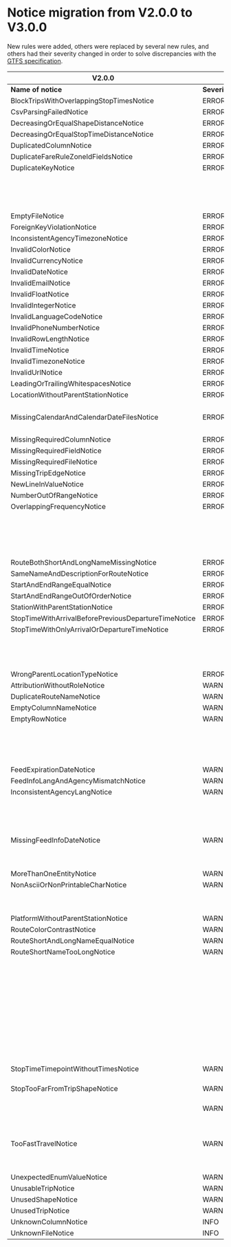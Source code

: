 # Notice migration from V2.0.0 to V3.0.0

New rules were added, others were replaced by several new rules, and others had their severity changed in order to solve discrepancies with the [GTFS specification](https://github.com/google/transit/blob/master/gtfs/spec/en/reference.md).

| V2.0.0                                               |          | V3.0.0                                                                                                                                                                           |          | Comments                                                                                                                                                         |
| ---------------------------------------------------- | -------- | -------------------------------------------------------------------------------------------------------------------------------------------------------------------------------- | -------- | ---------------------------------------------------------------------------------------------------------------------------------------------------------------- |
| **Name of notice**                                   |**Severity**| **Name of notice**                                                                                                                                                               |**Severity**|
| BlockTripsWithOverlappingStopTimesNotice             | ERROR    | [BlockTripsWithOverlappingStopTimesNotice](https://github.com/MobilityData/gtfs-validator/blob/master/RULES.md#BlockTripsWithOverlappingStopTimesNotice)                         | ERROR    |                                                                                                                                                                  |
| CsvParsingFailedNotice                               | ERROR    | [CsvParsingFailedNotice](https://github.com/MobilityData/gtfs-validator/blob/master/RULES.md#csvparsingfailednotice)                                                             | ERROR    |                                                                                                                                                                  |
| DecreasingOrEqualShapeDistanceNotice                 | ERROR    | [DecreasingOrEqualShapeDistanceNotice](https://github.com/MobilityData/gtfs-validator/blob/master/RULES.md#decreasingorequalshapedistancenotice)                                 | ERROR    |                                                                                                                                                                  |
| DecreasingOrEqualStopTimeDistanceNotice              | ERROR    | [DecreasingOrEqualStopTimeDistanceNotice](https://github.com/MobilityData/gtfs-validator/blob/master/RULES.md#decreasingorequalstoptimedistancenotice)                           | ERROR    |                                                                                                                                                                  |
| DuplicatedColumnNotice                               | ERROR    | [DuplicatedColumnNotice](https://github.com/MobilityData/gtfs-validator/blob/master/RULES.md#duplicatedcolumnnotice)                                                             | ERROR    |                                                                                                                                                                  |
| DuplicateFareRuleZoneIdFieldsNotice                  | ERROR    | [DuplicateFareRuleZoneIdFieldsNotice](https://github.com/MobilityData/gtfs-validator/blob/master/RULES.md#duplicatefarerulezoneidfieldsnotice)                                   | ERROR    |                                                                                                                                                                  |
| DuplicateKeyNotice                                   | ERROR    | [DuplicateKeyNotice](https://github.com/MobilityData/gtfs-validator/blob/master/RULES.md#duplicatekeynotice)                                                                     | ERROR    |                                                                                                                                                                  |
|                                                      |          | [EmptyColumnNameNotice](https://github.com/MobilityData/gtfs-validator/blob/master/RULES.md#emptycolumnnamenotice)                                                               | ERROR    | This rule was previously a WARNING and it was upgraded to solve a discrepancy with the GTFS specification                                                        |
| EmptyFileNotice                                      | ERROR    | [EmptyFileNotice](https://github.com/MobilityData/gtfs-validator/blob/master/RULES.md#emptyfilenotice)                                                                           | ERROR    |                                                                                                                                                                  |
| ForeignKeyViolationNotice                            | ERROR    | [ForeignKeyViolationNotice](https://github.com/MobilityData/gtfs-validator/blob/master/RULES.md#foreignkeyviolationnotice)                                                       | ERROR    |                                                                                                                                                                  |
| InconsistentAgencyTimezoneNotice                     | ERROR    | [InconsistentAgencyTimezoneNotice](https://github.com/MobilityData/gtfs-validator/blob/master/RULES.md#inconsistentagencytimezonenotice)                                         | ERROR    |                                                                                                                                                                  |
| InvalidColorNotice                                   | ERROR    | [InvalidColorNotice](https://github.com/MobilityData/gtfs-validator/blob/master/RULES.md#invalidcolornotice)                                                                     | ERROR    |                                                                                                                                                                  |
| InvalidCurrencyNotice                                | ERROR    | [InvalidCurrencyNotice](https://github.com/MobilityData/gtfs-validator/blob/master/RULES.md#invalidcurrencynotice)                                                               | ERROR    |                                                                                                                                                                  |
| InvalidDateNotice                                    | ERROR    | [InvalidDateNotice](https://github.com/MobilityData/gtfs-validator/blob/master/RULES.md#invaliddatenotice)                                                                       | ERROR    |                                                                                                                                                                  |
| InvalidEmailNotice                                   | ERROR    | [InvalidEmailNotice](https://github.com/MobilityData/gtfs-validator/blob/master/RULES.md#invalidemailnotice)                                                                     | ERROR    |                                                                                                                                                                  |
| InvalidFloatNotice                                   | ERROR    | [InvalidFloatNotice](https://github.com/MobilityData/gtfs-validator/blob/master/RULES.md#invalidfloatnotice)                                                                     | ERROR    |                                                                                                                                                                  |
| InvalidIntegerNotice                                 | ERROR    | [InvalidIntegerNotice](https://github.com/MobilityData/gtfs-validator/blob/master/RULES.md#invalidintegernotice)                                                                 | ERROR    |                                                                                                                                                                  |
| InvalidLanguageCodeNotice                            | ERROR    | [InvalidLanguageCodeNotice](https://github.com/MobilityData/gtfs-validator/blob/master/RULES.md#invalidlanguagecodenotice)                                                       | ERROR    |                                                                                                                                                                  |
| InvalidPhoneNumberNotice                             | ERROR    | [InvalidPhoneNumberNotice](https://github.com/MobilityData/gtfs-validator/blob/master/RULES.md#invalidphonenumbernotice)                                                         | ERROR    |                                                                                                                                                                  |
| InvalidRowLengthNotice                               | ERROR    | [InvalidRowLengthNotice](https://github.com/MobilityData/gtfs-validator/blob/master/RULES.md#invalidrowlengthnotice)                                                             | ERROR    |                                                                                                                                                                  |
| InvalidTimeNotice                                    | ERROR    | [InvalidTimeNotice](https://github.com/MobilityData/gtfs-validator/blob/master/RULES.md#invalidtimenotice)                                                                       | ERROR    |                                                                                                                                                                  |
| InvalidTimezoneNotice                                | ERROR    | [InvalidTimezoneNotice](https://github.com/MobilityData/gtfs-validator/blob/master/RULES.md#invalidtimezonenotice)                                                               | ERROR    |                                                                                                                                                                  |
| InvalidUrlNotice                                     | ERROR    | [InvalidUrlNotice](https://github.com/MobilityData/gtfs-validator/blob/master/RULES.md#invalidurlnotice)                                                                         | ERROR    |                                                                                                                                                                  |
| LeadingOrTrailingWhitespacesNotice                   | ERROR    |                                                                                                                                                                                  |          |                                                                                                                                                                  |
| LocationWithoutParentStationNotice                   | ERROR    | [LocationWithoutParentStationNotice](https://github.com/MobilityData/gtfs-validator/blob/master/RULES.md#locationwithoutparentstationnotice)                                     | ERROR    |                                                                                                                                                                  |
|                                                      |          | [LocationWithUnexpectedStopTimeNotice](https://github.com/MobilityData/gtfs-validator/blob/master/RULES.md#locationwithunexpectedstoptimenotice)                                 | ERROR    | New rule                                                                                                                                                         |
| MissingCalendarAndCalendarDateFilesNotice            | ERROR    | [MissingCalendarAndCalendarDateFilesNotice](https://github.com/MobilityData/gtfs-validator/blob/master/RULES.md#missingcalendarandcalendardatefilesnotice)                       | ERROR    |                                                                                                                                                                  |
|                                                      |          | [MissinglevelIdNotice](https://github.com/MobilityData/gtfs-validator/blob/master/RULES.md#missinglevelidnotice)                                                                 | ERROR    | New rule                                                                                                                                                         |
| MissingRequiredColumnNotice                          | ERROR    | [MissingRequiredColumnNotice](https://github.com/MobilityData/gtfs-validator/blob/master/RULES.md#missingrequiredcolumnnotice)                                                   | ERROR    |                                                                                                                                                                  |
| MissingRequiredFieldNotice                           | ERROR    | [MissingRequiredFieldNotice](https://github.com/MobilityData/gtfs-validator/blob/master/RULES.md#missingrequiredfieldnotice)                                                     | ERROR    |                                                                                                                                                                  |
| MissingRequiredFileNotice                            | ERROR    | [MissingRequiredFileNotice](https://github.com/MobilityData/gtfs-validator/blob/master/RULES.md#missingrequiredfilenotice)                                                       | ERROR    |                                                                                                                                                                  |
| MissingTripEdgeNotice                                | ERROR    | [MissingTripEdgeNotice](https://github.com/MobilityData/gtfs-validator/blob/master/RULES.md#missingtripedgenotice)                                                               | ERROR    |                                                                                                                                                                  |
| NewLineInValueNotice                                 | ERROR    | [NewLineInValueNotice](https://github.com/MobilityData/gtfs-validator/blob/master/RULES.md#newlineinvaluenotice)                                                                 | ERROR    |                                                                                                                                                                  |
| NumberOutOfRangeNotice                               | ERROR    | [NumberOutOfRangeNotice](https://github.com/MobilityData/gtfs-validator/blob/master/RULES.md#numberoutofrangenotice)                                                             | ERROR    |                                                                                                                                                                  |
| OverlappingFrequencyNotice                           | ERROR    | [OverlappingFrequencyNotice](https://github.com/MobilityData/gtfs-validator/blob/master/RULES.md#overlappingfrequencynotice)                                                     | ERROR    |                                                                                                                                                                  |
|                                                      |          | [PathwayToPlatformWithBoardingAreasNotice](https://github.com/MobilityData/gtfs-validator/blob/master/RULES.md#pathwaytoplatformwithboardingareasnotice)                         | ERROR    | New rule                                                                                                                                                         |
|                                                      |          | [PathwayToWrongLocationTypeNotice](https://github.com/MobilityData/gtfs-validator/blob/master/RULES.md#pathwaytowronglocationtypenotice)                                         | ERROR    | New rule                                                                                                                                                         |
|                                                      |          | [PathwayUnreachableLocationNotice](https://github.com/MobilityData/gtfs-validator/blob/master/RULES.md#pathwayunreachablelocationnotice)                                         | ERROR      | New rule                                       
|                                                      |          | [PointNearOriginNotice](https://github.com/MobilityData/gtfs-validator/blob/master/RULES.md#PointNearOriginNotice)                                                               | ERROR    | New rule                                                                                                                                                         |
| RouteBothShortAndLongNameMissingNotice               | ERROR    | [RouteBothShortAndLongNameMissingNotice](https://github.com/MobilityData/gtfs-validator/blob/master/RULES.md#routebothshortandlongnamemissingnotice)                             | ERROR    |                                                                                                                                                                  |
| SameNameAndDescriptionForRouteNotice                 | ERROR    |                                                                                                                                                                                  |          |                                                                                                                                                                  |
| StartAndEndRangeEqualNotice                          | ERROR    | [StartAndEndRangeEqualNotice](https://github.com/MobilityData/gtfs-validator/blob/master/RULES.md#startandendrangeequalnotice)                                                   | ERROR    |                                                                                                                                                                  |
| StartAndEndRangeOutOfOrderNotice                     | ERROR    | [StartAndEndRangeOutOfOrderNotice](https://github.com/MobilityData/gtfs-validator/blob/master/RULES.md#startandendrangeoutofordernotice)                                         | ERROR    |                                                                                                                                                                  |
| StationWithParentStationNotice                       | ERROR    | [StationWithParentStationNotice](https://github.com/MobilityData/gtfs-validator/blob/master/RULES.md#stationwithparentstationnotice)                                             | ERROR    |                                                                                                                                                                  |
| StopTimeWithArrivalBeforePreviousDepartureTimeNotice | ERROR    | [StopTimeWithArrivalBeforePreviousDepartureTimeNotice](https://github.com/MobilityData/gtfs-validator/blob/master/RULES.md#stoptimewitharrivalbeforepreviousdeparturetimenotice) | ERROR    |                                                                                                                                                                  |
| StopTimeWithOnlyArrivalOrDepartureTimeNotice         | ERROR    | [StopTimeWithOnlyArrivalOrDepartureTimeNotice](https://github.com/MobilityData/gtfs-validator/blob/master/RULES.md#stoptimewithonlyarrivalordeparturetimenotice)                 | ERROR    |                                                                                                                                                                  |
|                                                      |          | [StopWithoutZoneIdNotice](https://github.com/MobilityData/gtfs-validator/blob/master/RULES.md#stopwithoutzoneidnotice)                                                           | ERROR    | New rule                                                                                                                                                         |
|                                                      |          | [TranslationForeignKeyViolationNotice](https://github.com/MobilityData/gtfs-validator/blob/master/RULES.md#translationforeignkeyviolationnotice)                                 | ERROR      | New rule                                           
|                                                      |          | [TranslationUnexpectedValueNotice](https://github.com/MobilityData/gtfs-validator/blob/master/RULES.md#translationunexpectedvaluenotice)                                         | ERROR    | New rule                                                                                                                                                         |
| WrongParentLocationTypeNotice                        | ERROR    | [WrongParentLocationTypeNotice](https://github.com/MobilityData/gtfs-validator/blob/master/RULES.md#wrongparentlocationtypenotice)                                               | ERROR    |                                                                                                                                                                  |
| AttributionWithoutRoleNotice                         | WARNING  | [AttributionWithoutRoleNotice](https://github.com/MobilityData/gtfs-validator/blob/master/RULES.md#attributionwithoutrolenotice)                                                 | WARNING  |                                                                                                                                                                  |
| DuplicateRouteNameNotice                             | WARNING  | [DuplicateRouteNameNotice](https://github.com/MobilityData/gtfs-validator/blob/master/RULES.md#duplicateroutenamenotice)                                                         | WARNING  |                                                                                                                                                                  |
| EmptyColumnNameNotice                                | WARNING  |                                                                                                                                                                                  |          |                                                                                                                                                                  |
| EmptyRowNotice                                       | WARNING  | [EmptyRowNotice](https://github.com/MobilityData/gtfs-validator/blob/master/RULES.md#emptyrownotice)                                                                             | WARNING  |                                                                                                                                                                  |
|                                                      |          | [FastTravelBetweenConsecutiveStopsNotice](https://github.com/MobilityData/gtfs-validator/blob/master/RULES.md#fasttravelbetweenconsecutivestopsnotice)                           | WARNING  | New rule (replacing [TooFastTravelNotice](https://github.com/MobilityData/gtfs-validator/blob/docs/v2.0.0/RULES.md#TooFastTravelNotice))                         |
|                                                      |          | [FastTravelBetweenFarStopsNotice](https://github.com/MobilityData/gtfs-validator/blob/master/RULES.md#fasttravelbetweenfarstopsnotice)                                           | WARNING  | New rule (replacing [TooFastTravelNotice](https://github.com/MobilityData/gtfs-validator/blob/docs/v2.0.0/RULES.md#TooFastTravelNotice))                         |
| FeedExpirationDateNotice                             | WARNING  | [FeedExpirationDateNotice](https://github.com/MobilityData/gtfs-validator/blob/master/RULES.md#feedexpirationdatenotice)                                                         | WARNING  |                                                                                                                                                                  |
| FeedInfoLangAndAgencyMismatchNotice                  | WARNING  | [FeedInfoLangAndAgencyMismatchNotice](https://github.com/MobilityData/gtfs-validator/blob/master/RULES.md#feedinfolangandagencylangmismatchnotice)                               | WARNING  |                                                                                                                                                                  |
| InconsistentAgencyLangNotice                         | WARNING  | [InconsistentAgencyLangNotice](https://github.com/MobilityData/gtfs-validator/blob/master/RULES.md#inconsistentagencylangnotice)                                                 | WARNING  |                                                                                                                                                                  |
|                                                      |          | [LeadingOrTrailingWhitespacesNotice](https://github.com/MobilityData/gtfs-validator/blob/master/RULES.md#leadingortrailingwhitespacesnotice)                                     | WARNING  | This rule was previously an ERROR and it was downgraded to solve a discrepancy with the GTFS specification                                                       |
| MissingFeedInfoDateNotice                            | WARNING  | [MissingFeedInfoDateNotice](https://github.com/MobilityData/gtfs-validator/blob/master/RULES.md#missingfeedinfodatenotice)                                                       | WARNING  |                                                                                                                                                                  |
|                                                      |          | [MissingTimepointColumnNotice](https://github.com/MobilityData/gtfs-validator/blob/master/RULES.md#morethanoneentitynotice)                                                      | WARNING  | New rule                                                                                                                                                         |
|                                                      |          | [MissingTimepointValueNotice](https://github.com/MobilityData/gtfs-validator/blob/master/RULES.md#morethanoneentitynotice)                                                       | WARNING  | New rule                                                                                                                                                         |
| MoreThanOneEntityNotice                              | WARNING  | [MoreThanOneEntityNotice](https://github.com/MobilityData/gtfs-validator/blob/master/RULES.md#morethanoneentitynotice)                                                           | WARNING  |                                                                                                                                                                  |
| NonAsciiOrNonPrintableCharNotice                     | WARNING  | [NonAsciiOrNonPrintableCharNotice](https://github.com/MobilityData/gtfs-validator/blob/master/RULES.md#nonasciiornonprintablecharnotice)                                         | WARNING  |                                                                                                                                                                  |                                                                                                                  |
|                                                      |          | [PathwayDanglingGenericNodeNotice](https://github.com/MobilityData/gtfs-validator/blob/master/RULES.md#pathwaydanglinggenericnodenotice)                                         | WARNING  | New rule                                                                                                                                                         |
|                                                      |          | [PathwayLoopNotice](https://github.com/MobilityData/gtfs-validator/blob/master/RULES.md#pathwayloopnotice)                                                                       | WARNING  | New rule                                                                                                                                                         |
| PlatformWithoutParentStationNotice                   | WARNING  | [PlatformWithoutParentStationNotice](https://github.com/MobilityData/gtfs-validator/blob/master/RULES.md#platformwithoutparentstationnotice)                                     | WARNING  |                                                                                                                                                                  |
| RouteColorContrastNotice                             | WARNING  | [RouteColorContrastNotice](https://github.com/MobilityData/gtfs-validator/blob/master/RULES.md#routecolorcontrastnotice)                                                         | WARNING  |                                                                                                                                                                  |
| RouteShortAndLongNameEqualNotice                     | WARNING  | [RouteShortAndLongNameEqualNotice](https://github.com/MobilityData/gtfs-validator/blob/master/RULES.md#routeshortandlongnameequalnotice)                                         | WARNING  |                                                                                                                                                                  |
| RouteShortNameTooLongNotice                          | WARNING  | [RouteShortNameTooLongNotice](https://github.com/MobilityData/gtfs-validator/blob/master/RULES.md#routeshortnametoolongnotice)                                                   | WARNING  |                                                                                                                                                                  |
|                                                      |          | [SameNameAndDescriptionForRouteNotice](https://github.com/MobilityData/gtfs-validator/blob/master/RULES.md#samenameanddescriptionforroutenotice)                                 | WARNING  | This rule was previously an ERROR and it was downgraded to solve a discrepancy with the GTFS specification                                                       |
|                                                      |          | [SameNameAndDescriptionForStopNotice](https://github.com/MobilityData/gtfs-validator/blob/master/RULES.md#samenameanddescriptionforstopnotice)                                   | WARNING  | New rule                                                                                                                                                         |
|                                                      |          | [SameRouteAndAgencyUrlNotice](https://github.com/MobilityData/gtfs-validator/blob/master/RULES.md#samerouteandagencyurlnotice)                                                   | WARNING  | New rule                                                                                                                                                         |
|                                                      |          | [SameStopAndAgencyUrlNotice](https://github.com/MobilityData/gtfs-validator/blob/master/RULES.md#samestopandagencyurlnotice)                                                     | WARNING  | New rule                                                                                                                                                         |
|                                                      |          | [SameStopAndRouteUrlNotice](https://github.com/MobilityData/gtfs-validator/blob/master/RULES.md#samestopandrouteurlnotice)                                                       | WARNING  | New rule                                                                                                                                                         |
|                                                      |          | [StopHasTooManyMatchesForShapeNotice](https://github.com/MobilityData/gtfs-validator/blob/master/RULES.md#stopsmatchshapeoutofordernotice)                                       | WARNING  | New rule (replacing [StopTooFarFromTripShapeNotice](https://github.com/MobilityData/gtfs-validator/blob/docs/v2.0.0/RULES.md#stoptoofarfromtripshapenotice))     |
| StopTimeTimepointWithoutTimesNotice                  | WARNING  | [StopTimeTimepointWithoutTimesNotice](https://github.com/MobilityData/gtfs-validator/blob/master/RULES.md#stoptimetimepointwithouttimesnotice)                                   | TBD      | This rule was improved to solve false positives                                                                                                                  |
| StopTooFarFromTripShapeNotice                        | WARNING  | [StopTooFarFromShapeNotice](https://github.com/MobilityData/gtfs-validator/blob/master/RULES.md#stoptoofarfromshapenotice)                                                       | WARNING  | New rule (replacing the [StopTooFarFromTripShapeNotice](https://github.com/MobilityData/gtfs-validator/blob/docs/v2.0.0/RULES.md#stoptoofarfromtripshapenotice)) |
|                                                      | WARNING  | [StopsMatchShapeOutOfOrderNotice](https://github.com/MobilityData/gtfs-validator/blob/master/RULES.md#stophastoomanymatchesforshapenotice)                                       | WARNING  | New rule (replacing [StopTooFarFromTripShapeNotice](https://github.com/MobilityData/gtfs-validator/blob/docs/v2.0.0/RULES.md#stoptoofarfromtripshapenotice))     |
|                                                      |          | [StopTooFarFromShapeUsingUserDistanceNotice](https://github.com/MobilityData/gtfs-validator/blob/master/RULES.md#stoptoofarfromshapeusinguserdistancenotice)                     | WARNING  | New rule (replacing [StopTooFarFromTripShapeNotice](https://github.com/MobilityData/gtfs-validator/blob/docs/v2.0.0/RULES.md#stoptoofarfromtripshapenotice))     |
| TooFastTravelNotice                                  | WARNING  |                                                                                                                                                                                  |          |                                                                                                                                                                  |
|                                                      |          | [StopWithoutStopTimeNotice](https://github.com/MobilityData/gtfs-validator/blob/master/RULES.md#stopwithoutstoptimenotice)                                                       | WARNING  | New rule                                                                                                                                                         |                                                                                                              |
|                                                      |          | [TranslationUnknownTableNameNotice](https://github.com/MobilityData/gtfs-validator/blob/master/RULES.md#translationunknowntablenamenotice)                                       | WARNING  | New rule                                                                                                                                                         |
| UnexpectedEnumValueNotice                            | WARNING  | [UnexpectedEnumValueNotice](https://github.com/MobilityData/gtfs-validator/blob/master/RULES.md#unexpectedenumvaluenotice)                                                       | WARNING  |                                                                                                                                                                  |
| UnusableTripNotice                                   | WARNING  | [UnusableTripNotice](https://github.com/MobilityData/gtfs-validator/blob/master/RULES.md#unexpectedenumvaluenotice)                                                              | WARNING  |                                                                                                                                                                  |
| UnusedShapeNotice                                    | WARNING  | [UnusedShapeNotice](https://github.com/MobilityData/gtfs-validator/blob/master/RULES.md#unusedshapenotice)                                                                       | WARNING  |                                                                                                                                                                  |
| UnusedTripNotice                                     | WARNING  | [UnusedTripNotice](https://github.com/MobilityData/gtfs-validator/blob/master/RULES.md#unusedtripnotice)                                                                         | WARNING  |                                                                                                                                                                  |
| UnknownColumnNotice                                  | INFO     | [UnknownColumnNotice](https://github.com/MobilityData/gtfs-validator/blob/master/RULES.md#unknowncolumnnotice)                                                                   | INFO     |                                                                                                                                                                  |
| UnknownFileNotice                                    | INFO     | [UnknownFileNotice](https://github.com/MobilityData/gtfs-validator/blob/master/RULES.md#unknownfilenotice)                                                                       | INFO     |

